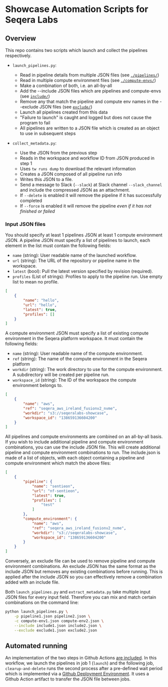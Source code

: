 # Showcase Automation Scripts for Seqera Labs

## Overview

This repo contains two scripts which launch and collect the pipelines respectively.

- `launch_pipelines.py`:
  - Read in pipeline details from multiple JSON files (see [`./pipelines/`](./pipelines/))
  - Read in multiple compute environment files (see [`./compute-envs/`](./compute-envs/))
  - Make a combination of both, i.e. an all-by-all
  - Add the --include JSON files which are pipelines and compute-envs (see [`include/`](./include/))
  - Remove any that match the pipeline and compute env names in the --exclude JSON files (see [`exclude/`](./exclude/))
  - Launch all pipelines created from this data
  - "Failure to launch" is caught and logged but does not cause the program to fail
  - All pipelines are written to a JSON file which is created as an object to use in subsequent steps

- `collect_metadata.py`:
  - Use the JSON from the previous step
  - Reads in the workspace and workflow ID from JSON produced in step 1
  - Uses `tw runs dump` to download the relevant information
  - Creates a JSON composed of all pipeline run info
  - Writes this JSON to a file.
  - Send a message to Slack (`--slack`) at Slack channel `--slack_channel` and include the compressed JSON as an attachment.
  - If `--delete` is enabled it will remove the pipeline if it has successfully completed
  - If `--force` is enabled it will remove the pipeline _even if it has not finished or failed_

### Input JSON files

You should specify at least 1 pipelines JSON at least 1 compute environment JSON. A pipeline JSON must specify a list of pipelines to launch, each element in the list must contain the following fields:

- `name` (string): User readable name of the launched workflow.
- `url` (string): The URL of the repository or pipeline name in the workspace.
- `latest` (bool): Pull the latest version specified by revision (required).
- `profiles` (List of strings): Profiles to apply to the pipeline run. Use empty list to mean no profile.

```json
[
    {
        "name": "hello",
        "url": "hello",
        "latest": true,
        "profiles": []
    }
]
```

A compute environment JSON must specify a list of existing compute environment in the Seqera platform workspace. It must contain the following fields:

- `name` (string): User readable name of the compute environment.
- `ref` (string): The name of the compute environment in the Seqera platform
- `workdir` (string): The work directory to use for the compute environment. A subdirectory will be created per pipeline run.
- `workspace_id` (string): The ID of the workspace the compute environment belongs to.

```json
[
    {
        "name": "aws",
        "ref": "seqera_aws_ireland_fusionv2_nvme",
        "workdir": "s3://seqeralabs-showcase",
        "workspace_id": "138659136604200"
    }
]
```

All pipelines and compute environments are combined on an all-by-all basis. If you wish to include additional pipeline and compute environment combinations, you can use the include JSON file. This will create additional pipeline and compute environment combinations to run. The include.json is made of a list of objects, with each object containing a pipeline and compute environment which match the above files:

```json
[
    {
        "pipeline": {
            "name": "sentieon",
            "url": "nf-sentieon",
            "latest": true,
            "profiles": [
                "test"
            ]
        },
        "compute_environment": {
            "name": "aws",
            "ref": "seqera_aws_ireland_fusionv2_nvme",
            "workdir": "s3://seqeralabs-showcase",
            "workspace_id": "138659136604200"
        }
    }
]
```

Conversely, an exclude file can be used to remove pipeline and compute environment combinations. An exclude JSON has the same format as the include JSON but removes any existing combinations before running. This is applied after the include JSON so you can effectively remove a combination added with an include file.

Both `launch_pipelines.py` and `extract_metadata.py` take multiple input JSON files for every input field. Therefore you can mix and match certain combinations on the command line:

```bash
python launch_pipelines.py \
    -p pipeline1.json pipeline2.json \
    -c compute-env1.json compute-env2.json \
    --include include1.json include2.json \
    --exclude exclude1.json exclude2.json 
```

## Automated running

An implementation of the two steps in Github Actions [are included](./.github/workflows/seqera-showcase.yml). In this workflow, we launch the pipelines in job 1 (`launch`) and the following job, `clearup-and-delete` runs the second process after a pre-defined wait period which is implemented via a [Github Deployment Environment](https://docs.github.com/en/actions/deployment/targeting-different-environments/using-environments-for-deployment). It uses a Github Action artifact to transfer the JSON file between jobs.
